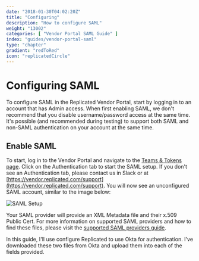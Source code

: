 ```yaml
---
date: "2018-01-30T04:02:20Z"
title: "Configuring"
description: "How to configure SAML"
weight: "13002"
categories: [ "Vendor Portal SAML Guide" ]
index: "guides/vendor-portal-saml"
type: "chapter"
gradient: "redToRed"
icon: "replicatedCircle"
---
```


# Configuring SAML

To configure SAML in the Replicated Vendor Portal, start by logging in to an account that has Admin access. When first enabling SAML, we don't recommend that you disable username/password access at the same time. It's possible (and recommended during testing) to support both SAML and non-SAML authentication on your account at the same time.

## Enable SAML

To start, log in to the Vendor Portal and navigate to the [Teams & Tokens page](https://vendor.replicated.com/team). Click on the Authentication tab to start the SAML setup. If you don't see an Authentication tab, please contact us in Slack or at [https://vendor.replicated.com/support](https://vendor.replicated.com/support). You will now see an unconfigured SAML account, similar to the image below:

![SAML Setup](/images/guides/vendor-portal-saml/unconfigured-saml.png)

Your SAML provider will provide an XML Metadata file and their x.509 Public Cert. For more information on supported SAML providers and how to find these files, please visit the [supported SAML providers guide](../tested-providers).

In this guide, I'll use configure Replicated to use Okta for authentication. I've downloaded these two files from Okta and upload them into each of the fields provided.
